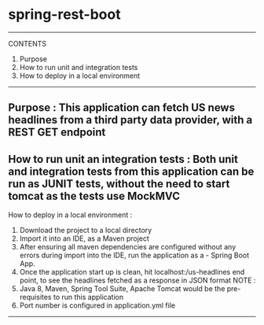 # spring-rest-boot
----------------------------------------------------------------------------------
CONTENTS
1. Purpose
2. How to run unit and integration tests
3. How to deploy in a local environment
----------------------------------------------------------------------------------
Purpose :
This application can fetch US news headlines from a third party data provider,
with a REST GET endpoint 
----------------------------------------------------------------------------------
How to run unit an integration tests :
Both unit and integration tests from this application can be run as JUNIT tests,
without the need to start tomcat as the tests use MockMVC 
----------------------------------------------------------------------------------
How to deploy in a local environment :
1. Download the project to a local directory
2. Import it into an IDE, as a Maven project
3. After ensuring all maven dependencies are
configured without any errors during import
into the IDE, run the application as a -
Spring Boot App.
4. Once the application start up is clean, hit localhost:<portnumber>/us-headlines
end point, to see the headlines fetched as a response in JSON format
NOTE : 
1. Java 8, Maven, Spring Tool Suite, Apache Tomcat would be the pre-requisites
to run this application
2. Port number is configured in application.yml file
----------------------------------------------------------------------------------
